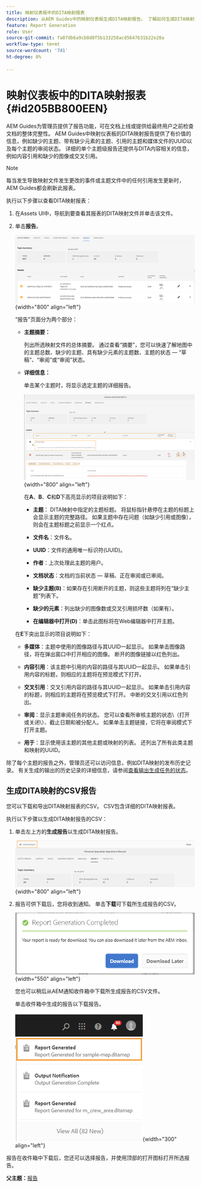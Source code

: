 ```yaml
---
title: 映射仪表板中的DITA映射报表
description: 从AEM Guides中的映射仪表板生成DITA映射报告。 了解如何生成DITA映射报告的CSV。
feature: Report Generation
role: User
source-git-commit: fa07db6a9cb8d8f5b133258acd5647631b22e28a
workflow-type: tm+mt
source-wordcount: '741'
ht-degree: 0%

---
```


# 映射仪表板中的DITA映射报表 {#id205BB800EEN}

AEM Guides为管理员提供了报告功能，可在文档上线或提供给最终用户之前检查文档的整体完整性。 AEM Guides中映射仪表板的DITA映射报告提供了有价值的信息，例如缺少的主题、带有缺少元素的主题、引用的主题和媒体文件的UUID以及每个主题的审阅状态。 详细的单个主题级报告还提供与DITA内容相关的信息，例如内容引用和缺少的图像或交叉引用。

>[!NOTE]
>
> 每当发生导致映射文件发生更改的事件或主题文件中的任何引用发生更新时，AEM Guides都会刷新此报表。

执行以下步骤以查看DITA映射报表：

1. 在Assets UI中，导航到要查看其报表的DITA映射文件并单击该文件。

1. 单击&#x200B;**报告**。

   ![](images/reports-page-uuid.png){width="800" align="left"}

   “报告”页面分为两个部分：

   - **主题摘要：**

     列出所选映射文件的总体摘要。 通过查看“摘要”，您可以快速了解地图中的主题总数、缺少的主题、具有缺少元素的主题数、主题的状态 — “草稿”、“审阅”或“审阅”状态。

   - **详细信息：**

     单击某个主题时，将显示选定主题的详细报告。

     ![](images/detailed-report-uuid.png){width="800" align="left"}

     在&#x200B;**A**、**B**、**C**&#x200B;和&#x200B;**D**&#x200B;下高亮显示的项目说明如下：

      - **主题**： DITA映射中指定的主题标题。 将鼠标指针悬停在主题的标题上会显示主题的完整路径。 如果主题中存在问题（如缺少引用或图像），则会在主题标题之前显示一个红点。

      - **文件名**：文件名。

      - **UUID**：文件的通用唯一标识符\(UUID\)。

      - **作者**：上次处理此主题的用户。

      - **文档状态**：文档的当前状态 — 草稿、正在审阅或已审阅。

      - **缺少主题\(B\)**：如果存在引用断开的主题，则这些主题将列在“缺少主题”列表下。

      - **缺少的元素**：列出缺少的图像数或交叉引用损坏数（如果有）。

      - **在编辑器中打开\(D\)**：单击此图标将在Web编辑器中打开主题。


   在&#x200B;**E**&#x200B;下突出显示的项目说明如下：

   - **多媒体**：主题中使用的图像路径与其UUID一起显示。 如果单击图像路径，将在弹出窗口中打开相应的图像。 断开的图像链接以红色列出。

   - **内容引用**：该主题中引用的内容的路径与其UUID一起显示。 如果单击引用内容的标题，则相应的主题将在预览模式下打开。

   - **交叉引用**：交叉引用内容的路径与其UUID一起显示。 如果单击引用内容的标题，则相应的主题将在预览模式下打开。 中断的交叉引用以红色列出。

   - **审阅**：显示主题审阅任务的状态。 您可以查看所审核主题的状态\（打开或关闭\）、截止日期和被分配人。 如果单击主题链接，它将在审阅模式下打开主题。

   - **用于**：显示使用该主题的其他主题或映射的列表。 还列出了所有此类主题和映射的UUID。

除了每个主题的报告之外，管理员还可以访问信息，例如DITA映射的发布历史记录。 有关生成的输出的历史记录的详细信息，请参阅[查看输出生成任务的状态](generate-output-for-a-dita-map.md#viewing_output_history)。

## 生成DITA映射的CSV报告

您可以下载和导出DITA映射报表的CSV。 CSV包含详细的DITA映射报表。

执行以下步骤以生成DITA映射报告的CSV：

1. 单击左上方的&#x200B;**生成报告**&#x200B;以生成DITA映射报告。

   ![](images/generate-DITA-map-report.png){width="800" align="left"}

1. 报告可供下载后，您将收到通知。 单击&#x200B;**下载**&#x200B;可下载所生成报告的CSV。

   ![](images/download-report-dialog.png){width="550" align="left"}


   您也可以稍后从AEM通知收件箱中下载所生成报告的CSV文件。

   单击收件箱中生成的报告以下载报告。

   ![](images/report-inbox--notification.png){width="300" align="left"}

报告在收件箱中下载后，您还可以选择报告，并使用顶部的打开图标打开所选报告。

**父主题：**[&#x200B;报告](reports-intro.md)
